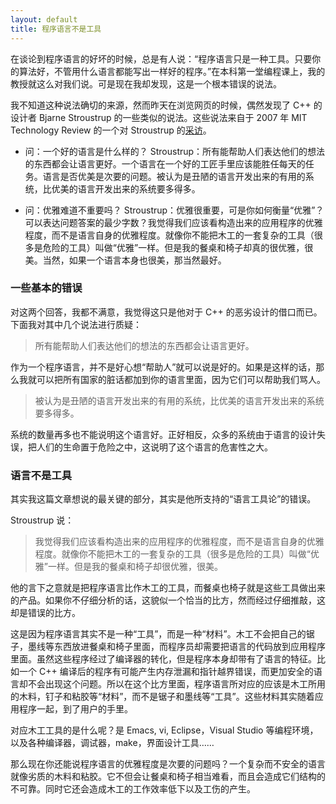 ```yaml
---
layout: default
title: 程序语言不是工具
---
```


在谈论到程序语言的好坏的时候，总是有人说：“程序语言只是一种工具。只要你的算法好，不管用什么语言都能写出一样好的程序。”在本科第一堂编程课上，我的教授就这么对我们说。可是现在我却发现，这是一个根本错误的说法。

我不知道这种说法确切的来源，然而昨天在浏览网页的时候，偶然发现了 C++ 的设计者 Bjarne Stroustrup 的一些类似的说法。这些说法来自于 2007 年 MIT Technology Review 的一个对 Stroustrup 的[采访](http://www.technologyreview.com/qa/407076/bjarne-stroustrup)。

* 问：一个好的语言是什么样的？
  Stroustrup：所有能帮助人们表达他们的想法的东西都会让语言更好。一个语言在一个好的工匠手里应该能胜任每天的任务。语言是否优美是次要的问题。被认为是丑陋的语言开发出来的有用的系统，比优美的语言开发出来的系统要多得多。

* 问：优雅难道不重要吗？
  Stroustrup：优雅很重要，可是你如何衡量“优雅”？可以表达问题答案的最少字数？我觉得我们应该看构造出来的应用程序的优雅程度，而不是语言自身的优雅程度。就像你不能把木工的一套复杂的工具（很多是危险的工具）叫做“优雅”一样。但是我的餐桌和椅子却真的很优雅，很美。当然，如果一个语言本身也很美，那当然最好。


### 一些基本的错误

对这两个回答，我都不满意，我觉得这只是他对于 C++ 的恶劣设计的借口而已。下面我对其中几个说法进行质疑：

> 所有能帮助人们表达他们的想法的东西都会让语言更好。

作为一个程序语言，并不是好心想“帮助人”就可以说是好的。如果是这样的话，那么我就可以把所有国家的脏话都加到你的语言里面，因为它们可以帮助我们骂人。

> 被认为是丑陋的语言开发出来的有用的系统，比优美的语言开发出来的系统要多得多。

系统的数量再多也不能说明这个语言好。正好相反，众多的系统由于语言的设计失误，把人们的生命置于危险之中，这说明了这个语言的危害性之大。


### 语言不是工具

其实我这篇文章想说的最关键的部分，其实是他所支持的“语言工具论”的错误。

Stroustrup 说：

> 我觉得我们应该看构造出来的应用程序的优雅程度，而不是语言自身的优雅程度。就像你不能把木工的一套复杂的工具（很多是危险的工具）叫做“优雅”一样。但是我的餐桌和椅子却很优雅，很美。

他的言下之意就是把程序语言比作木工的工具，而餐桌也椅子就是这些工具做出来的产品。如果你不仔细分析的话，这貌似一个恰当的比方，然而经过仔细推敲，这却是错误的比方。

这是因为程序语言其实不是一种“工具”，而是一种“材料”。木工不会把自己的锯子，墨线等东西放进餐桌和椅子里面，而程序员却需要把语言的代码放到应用程序里面。虽然这些程序经过了编译器的转化，但是程序本身却带有了语言的特征。比如一个 C++ 编译后的程序有可能产生内存泄漏和指针越界错误，而更加安全的语言却不会出现这个问题。所以在这个比方里面，程序语言所对应的应该是木工所用的木料，钉子和粘胶等“材料”，而不是锯子和墨线等“工具”。这些材料其实随着应用程序一起，到了用户的手里。

对应木工工具的是什么呢？是 Emacs, vi, Eclipse，Visual Studio 等编程环境，以及各种编译器，调试器，make，界面设计工具……

那么现在你还能说程序语言的优雅程度是次要的问题吗？一个复杂而不安全的语言就像劣质的木料和粘胶。它不但会让餐桌和椅子相当难看，而且会造成它们结构的不可靠。同时它还会造成木工的工作效率低下以及工伤的产生。

